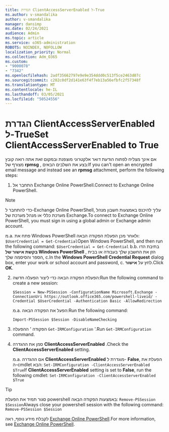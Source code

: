 ```yaml
---
title: הגדרת ClientAccessServerEnabled ל-True
ms.author: v-smandalika
author: v-smandalika
manager: dansimp
ms.date: 02/24/2021
audience: Admin
ms.topic: article
ms.service: o365-administration
ROBOTS: NOINDEX, NOFOLLOW
localization_priority: Normal
ms.collection: Adm_O365
ms.custom:
- "9000078"
- "7342"
ms.openlocfilehash: 2adf35662797e9e9e354ddd0c513f5ce2463d07c
ms.sourcegitcommit: c202c0df2d141e63f4f7eb13a56efbfc2f57348f
ms.translationtype: MT
ms.contentlocale: he-IL
ms.lasthandoff: 03/05/2021
ms.locfileid: "50524556"
---
```

# <a name="set-clientaccessserverenabled-to-true"></a><span data-ttu-id="40ea3-102">הגדרת ClientAccessServerEnabled ל-True</span><span class="sxs-lookup"><span data-stu-id="40ea3-102">Set ClientAccessServerEnabled to True</span></span>

<span data-ttu-id="40ea3-103">אם אינך מצליח לפתוח הודעת דואר אלקטרוני מוצפנת ובמקום זאת אתה רואה קובץ מצורף של **rpmsg** , בצע את השלבים הבאים:</span><span class="sxs-lookup"><span data-stu-id="40ea3-103">If you can't open an encrypted email message and instead see an **rpmsg** attachment, perform the following steps:</span></span>

1. <span data-ttu-id="40ea3-104">התחבר אל Exchange Online PowerShell.</span><span class="sxs-lookup"><span data-stu-id="40ea3-104">Connect to Exchange Online PowerShell.</span></span>

> [!NOTE]
> <span data-ttu-id="40ea3-105">כדי להתחבר ל-Exchange Online PowerShell, עליך להיכנס באמצעות חשבון מנהל מערכת כללי או מנהל מערכת של Exchange.</span><span class="sxs-lookup"><span data-stu-id="40ea3-105">To connect to Exchange Online PowerShell, you must sign in using a global admin or Exchange admin account.</span></span>

   <span data-ttu-id="40ea3-106">מ.</span><span class="sxs-lookup"><span data-stu-id="40ea3-106">a.</span></span> <span data-ttu-id="40ea3-107">פתח את Windows PowerShell ולאחר מכן הפעלת הפקודה הבאה: `$UserCredential = Get-Credential`</span><span class="sxs-lookup"><span data-stu-id="40ea3-107">Open Windows PowerShell, and then run the following command: `$UserCredential = Get-Credential`</span></span>
<span data-ttu-id="40ea3-108">b.</span><span class="sxs-lookup"><span data-stu-id="40ea3-108">b.</span></span> <span data-ttu-id="40ea3-109">בתיבת הדו **בקשת אישור של Windows PowerShell** , הזן את החשבון שלך בעבודה או בבית הספר והסיסמה שלך, c.</span><span class="sxs-lookup"><span data-stu-id="40ea3-109">In the **Windows PowerShell Credential Request** dialog box, enter your work or school account and password, c.</span></span> <span data-ttu-id="40ea3-110">לחץ על **אישור**.</span><span class="sxs-lookup"><span data-stu-id="40ea3-110">Click **OK**.</span></span> 

2. <span data-ttu-id="40ea3-111">הפעלת הפקודה הבאה כדי ליצור הפעלה חדשה:</span><span class="sxs-lookup"><span data-stu-id="40ea3-111">Run the following command to create a new session:</span></span>

    `$Session = New-PSSession -ConfigurationName Microsoft.Exchange -ConnectionUri https://outlook.office365.com/powershell-liveid/ -Credential $UserCredential -Authentication Basic -AllowRedirection`

    <span data-ttu-id="40ea3-112">מ.</span><span class="sxs-lookup"><span data-stu-id="40ea3-112">a.</span></span> <span data-ttu-id="40ea3-113">הפעל את הפקודה הבאה:</span><span class="sxs-lookup"><span data-stu-id="40ea3-113">Run the following command:</span></span>
    
    `Import-PSSession $Session -DisableNameChecking`

3. <span data-ttu-id="40ea3-114">הפקודה ' ההפעלה `Get-IRMConfiguration` '.</span><span class="sxs-lookup"><span data-stu-id="40ea3-114">Run `Get-IRMConfiguration` command.</span></span>

4. <span data-ttu-id="40ea3-115">סמן את ההגדרה **ClientAccessServerEnabled** .</span><span class="sxs-lookup"><span data-stu-id="40ea3-115">Check the **ClientAccessServerEnabled** setting.</span></span> 

    <span data-ttu-id="40ea3-116">מ.</span><span class="sxs-lookup"><span data-stu-id="40ea3-116">a.</span></span> <span data-ttu-id="40ea3-117">אם ההגדרה **ClientAccessServerEnabled** מוגדרת ל- **False**, הפעלת את ה-cmdlet הבא: `Set-IRMConfiguration -ClientAccessServerEnabled $True`</span><span class="sxs-lookup"><span data-stu-id="40ea3-117">If **ClientAccessServerEnabled** setting is set to **False**, run the following cmdlet: `Set-IRMConfiguration -ClientAccessServerEnabled $True`</span></span>

> [!TIP]
> <span data-ttu-id="40ea3-118">סגור תמיד את הפעלת powershell באמצעות הפקודה הבאה: `Remove-PSSession $Session`</span><span class="sxs-lookup"><span data-stu-id="40ea3-118">Always close your powershell session with the following command: `Remove-PSSession $Session`</span></span>

<span data-ttu-id="40ea3-119">לקבלת מידע נוסף, ראה [Exchange Online PowerShell](https://docs.microsoft.com/powershell/exchange/connect-to-exchange-online-powershell).</span><span class="sxs-lookup"><span data-stu-id="40ea3-119">For more information, see [Exchange Online PowerShell](https://docs.microsoft.com/powershell/exchange/connect-to-exchange-online-powershell).</span></span>

